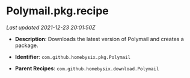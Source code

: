 # Polymail.pkg.recipe

_Last updated 2021-12-23 20:01:50Z_

- **Description**: Downloads the latest version of Polymail and creates a package.

- **Identifier**: `com.github.homebysix.pkg.Polymail`

- **Parent Recipes**: `com.github.homebysix.download.Polymail`
